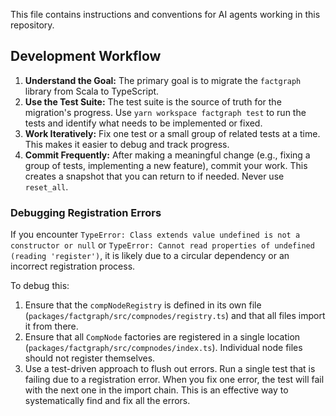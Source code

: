 This file contains instructions and conventions for AI agents working in this repository.

## Development Workflow

1.  **Understand the Goal:** The primary goal is to migrate the `factgraph` library from Scala to TypeScript.
2.  **Use the Test Suite:** The test suite is the source of truth for the migration's progress. Use `yarn workspace factgraph test` to run the tests and identify what needs to be implemented or fixed.
3.  **Work Iteratively:** Fix one test or a small group of related tests at a time. This makes it easier to debug and track progress.
4.  **Commit Frequently:** After making a meaningful change (e.g., fixing a group of tests, implementing a new feature), commit your work. This creates a snapshot that you can return to if needed. Never use `reset_all`.

### Debugging Registration Errors

If you encounter `TypeError: Class extends value undefined is not a constructor or null` or `TypeError: Cannot read properties of undefined (reading 'register')`, it is likely due to a circular dependency or an incorrect registration process.

To debug this:
1.  Ensure that the `compNodeRegistry` is defined in its own file (`packages/factgraph/src/compnodes/registry.ts`) and that all files import it from there.
2.  Ensure that all `CompNode` factories are registered in a single location (`packages/factgraph/src/compnodes/index.ts`). Individual node files should not register themselves.
3.  Use a test-driven approach to flush out errors. Run a single test that is failing due to a registration error. When you fix one error, the test will fail with the next one in the import chain. This is an effective way to systematically find and fix all the errors.
